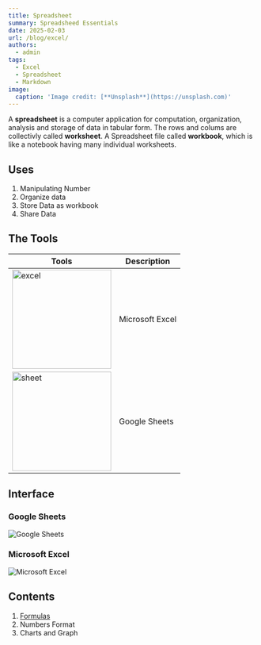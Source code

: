 ```yaml
---
title: Spreadsheet
summary: Spreadsheed Essentials
date: 2025-02-03
url: /blog/excel/
authors:
  - admin
tags:
  - Excel
  - Spreadsheet
  - Markdown
image:
  caption: 'Image credit: [**Unsplash**](https://unsplash.com)'
---
```


A **spreadsheet** is a computer application for computation, organization, analysis and storage of data in tabular form. The rows and colums are collectivly called **worksheet**. A Spreadsheet file called **workbook**, which is like a notebook having many individual worksheets.


## Uses

1. Manipulating Number
2. Organize data
3. Store Data as workbook
4. Share Data



## The Tools


| Tools | Description |
| ----------- | ----------- |
| <img src="https://upload.wikimedia.org/wikipedia/commons/thumb/3/34/Microsoft_Office_Excel_%282019%E2%80%93present%29.svg/2203px-Microsoft_Office_Excel_%282019%E2%80%93present%29.svg.png" alt="excel" style="width:200px;"/> | Microsoft Excel |
| <img src="https://upload.wikimedia.org/wikipedia/commons/thumb/3/30/Google_Sheets_logo_%282014-2020%29.svg/1200px-Google_Sheets_logo_%282014-2020%29.svg.png" alt="sheet" style="width:200px;"/> | Google Sheets | 

## Interface
### Google Sheets
![Google Sheets](https://cdn.educba.com/academy/wp-content/uploads/2023/10/What-is-Google-Sheets.png)

### Microsoft Excel 
![Microsoft Excel](https://www.trainingconnection.com/dist/images/excel/screen-excel-tooltip.webp)

## Contents
1. [Formulas](https://zulyazqall.github.io/miyu/blog/excel/1)
2. Numbers Format
3. Charts and Graph

